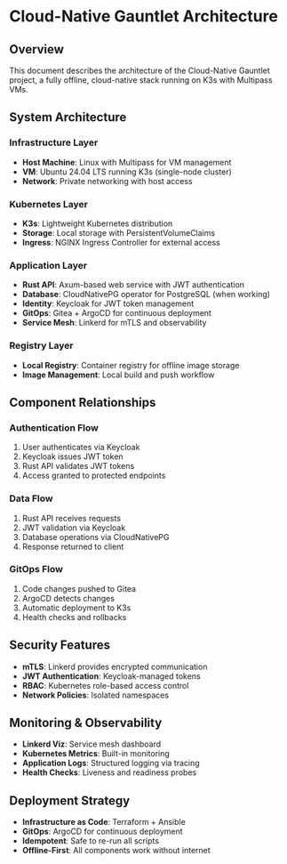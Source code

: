 # Cloud-Native Gauntlet Architecture

## Overview

This document describes the architecture of the Cloud-Native Gauntlet project, a fully offline, cloud-native stack running on K3s with Multipass VMs.

## System Architecture

### Infrastructure Layer

- **Host Machine**: Linux with Multipass for VM management
- **VM**: Ubuntu 24.04 LTS running K3s (single-node cluster)
- **Network**: Private networking with host access

### Kubernetes Layer

- **K3s**: Lightweight Kubernetes distribution
- **Storage**: Local storage with PersistentVolumeClaims
- **Ingress**: NGINX Ingress Controller for external access

### Application Layer

- **Rust API**: Axum-based web service with JWT authentication
- **Database**: CloudNativePG operator for PostgreSQL (when working)
- **Identity**: Keycloak for JWT token management
- **GitOps**: Gitea + ArgoCD for continuous deployment
- **Service Mesh**: Linkerd for mTLS and observability

### Registry Layer

- **Local Registry**: Container registry for offline image storage
- **Image Management**: Local build and push workflow

## Component Relationships

### Authentication Flow

1. User authenticates via Keycloak
2. Keycloak issues JWT token
3. Rust API validates JWT tokens
4. Access granted to protected endpoints

### Data Flow

1. Rust API receives requests
2. JWT validation via Keycloak
3. Database operations via CloudNativePG
4. Response returned to client

### GitOps Flow

1. Code changes pushed to Gitea
2. ArgoCD detects changes
3. Automatic deployment to K3s
4. Health checks and rollbacks

## Security Features

- **mTLS**: Linkerd provides encrypted communication
- **JWT Authentication**: Keycloak-managed tokens
- **RBAC**: Kubernetes role-based access control
- **Network Policies**: Isolated namespaces

## Monitoring & Observability

- **Linkerd Viz**: Service mesh dashboard
- **Kubernetes Metrics**: Built-in monitoring
- **Application Logs**: Structured logging via tracing
- **Health Checks**: Liveness and readiness probes

## Deployment Strategy

- **Infrastructure as Code**: Terraform + Ansible
- **GitOps**: ArgoCD for continuous deployment
- **Idempotent**: Safe to re-run all scripts
- **Offline-First**: All components work without internet
